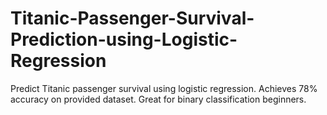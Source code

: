 # Titanic-Passenger-Survival-Prediction-using-Logistic-Regression
Predict Titanic passenger survival using logistic regression. Achieves 78% accuracy on provided dataset. Great for binary classification beginners.
